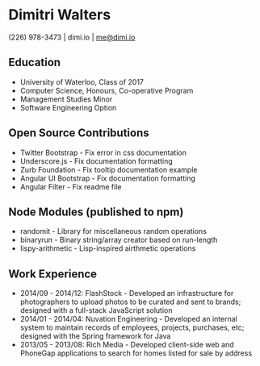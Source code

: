 # Dimitri Walters

(226) 978-3473 | dimi.io | me@dimi.io

## Education
* University of Waterloo, Class of 2017
* Computer Science, Honours, Co-operative Program
* Management Studies Minor
* Software Engineering Option

## Open Source Contributions
* Twitter Bootstrap - Fix error in css documentation
* Underscore.js - Fix documentation formatting
* Zurb Foundation - Fix tooltip documentation example
* Angular UI Bootstrap - Fix documentation formatting
* Angular Filter - Fix readme file

## Node Modules (published to npm)
* randomit - Library for miscellaneous random operations
* binaryrun - Binary string/array creator based on run-length
* lispy-arithmetic - Lisp-inspired airthmetic operations

## Work Experience
* 2014/09 - 2014/12: FlashStock - Developed an infrastructure for photographers to upload photos to be curated and sent to brands; designed with a full-stack JavaScript solution
* 2014/01 - 2014/04: Nuvation Engineering - Developed an internal system to maintain records of employees, projects, purchases, etc; designed with the Spring framework for Java
* 2013/05 - 2013/08: Rich Media - Developed client-side web and PhoneGap applications to search for homes listed for sale by address
